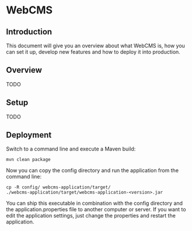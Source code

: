 # WebCMS

## Introduction

This document will give you an overview about what WebCMS is, how you can set it up, develop new features and how to deploy it into production.

## Overview

TODO

## Setup

TODO

## Deployment

Switch to a command line and execute a Maven build:

    mvn clean package

Now you can copy the config directory and run the application from the command line:

    cp -R config/ webcms-application/target/
    ./webcms-application/target/webcms-application-<version>.jar

You can ship this executable in combination with the config directory and the application.properties file to another computer or server. If you want to edit the application settings, just change the properties and restart the application.
